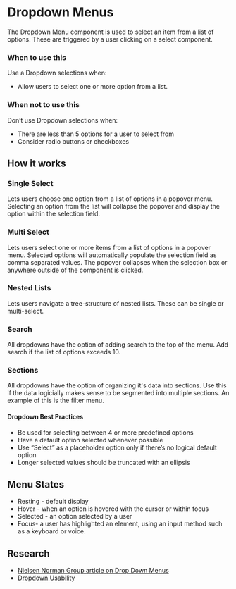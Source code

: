 # Dropdown Menus

The Dropdown Menu component is used to select an item from a list of options. These are triggered by a user clicking on a select component.

### When to use this

Use a Dropdown selections when:

- Allow users to select one or more option from a list.

### When not to use this

Don’t use Dropdown selections when:

- There are less than 5 options for a user to select from
- Consider radio buttons or checkboxes


## How it works

### Single Select

Lets users choose one option from a list of options in a popover menu. Selecting an option from the list will collapse the popover and display the option within the selection field.

### Multi Select

Lets users select one or more items from a list of options in a popover menu. Selected options will automatically populate the selection field as comma separated values. The popover collapses when the selection box or anywhere outside of the component is clicked.

### Nested Lists

Lets users navigate a tree-structure of nested lists. These can be single or multi-select.

### Search

All dropdowns have the option of adding search to the top of the menu. Add search if the list of options exceeds 10.

### Sections

All dropdowns have the option of organizing it's data into sections. Use this if the data logicially makes sense to be segmented into multiple sections. An example of this is the filter menu.

#### Dropdown Best Practices

- Be used for selecting between 4 or more predefined options
- Have a default option selected whenever possible
- Use “Select” as a placeholder option only if there’s no logical default option
- Longer selected values should be truncated with an ellipsis



## Menu States

- Resting - default display
- Hover - when an option is hovered with the cursor or within focus
- Selected - an option selected by a user
- Focus- a user has highlighted an element, using an input method such as a keyboard or voice.


## Research

- [Nielsen Norman Group article on Drop Down Menus](https://www.nngroup.com/articles/drop-down-menus/)
- [Dropdown Usability](https://baymard.com/blog/drop-down-usability)

